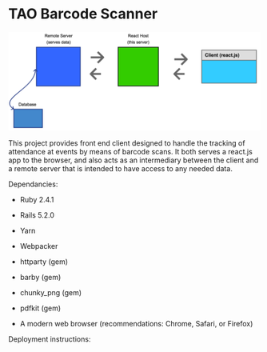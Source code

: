 # TAO Barcode Scanner

![flow chart](diagram.png?raw=true)

This project provides front end client designed to handle the tracking of attendance at events by means of barcode scans. It both serves a react.js app to the browser, and also acts as an intermediary between the client and a remote server that is intended to have access to any needed data.

Dependancies:

* Ruby 2.4.1

* Rails 5.2.0

* Yarn

* Webpacker

* httparty (gem)

* barby (gem)

* chunky_png (gem)

* pdfkit (gem)

* A modern web browser (recommendations: Chrome, Safari, or Firefox)

Deployment instructions:
